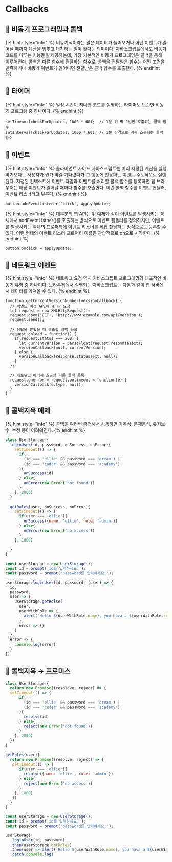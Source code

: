# Callbacks

## 🐇 비동기 프로그래밍과 콜백

{% hint style="info" %}
비동기적이라는 말은 데이터가 들어오거나 어떤 이벤트가 일어날 때까지 계산을 멈추고 대기하는 일이 잦다는 의미이다. 자바스크립트에서도 비동기 코드를 다루는 기능들을 제공하는데, 가장 기본적인 비동기 프로그래밍은 콜백을 통해 이루어진다. 콜백은 다른 함수에 전달하는 함수로, 콜백을 전달받은 함수는 어떤 조건을 만족하거나 비동기 이벤트가 일어나면 전달받은 콜백 함수를 호출한다.&#x20;
{% endhint %}

## 🐇 타이머

{% hint style="info" %}
일정 시간이 지나면 코드를 실행하는 타이머도 단순한 비동기 프로그램 중 하나이다.&#x20;
{% endhint %}

```
setTimeout(checkForUpdates, 1000 * 60);  // 1분 뒤 딱 1번만 호출되는 콜백 함수
setInterval(checkForUpdates, 1000 * 60); // 1분 간격으로 계속 호출되는 콜백 함수
```

## 🐇 이벤트

{% hint style="info" %}
클라이언트 사이드 자바스크립트는 미리 지정된 계산을 실행하기보다는 사용자가 뭔가 하길 기다렸다가 그 행동에 반응하는 이벤트 주도적으로 실행된다. 지정된 컨텍스트에 이벤트 타입과 이벤트를 처리할 콜백 함수를 등록하면 웹 브라우저는 해당 이벤트가 일어날 때마다 함수를 호출한다. 이런 콜백 함수를 이벤트 핸들러, 이벤트 리스너라고 부른다.
{% endhint %}

```
button.addEventListener('click', applyUpdate);
```

{% hint style="info" %}
대부분의 웹 API는 위 예제와 같이 이벤트를 발생시키는 객체에서 addEventListner()를 호출하는 방식으로 이벤트 핸들러를 정의하지만, 이벤트를 발생시키는 객체의 프로퍼티에 이벤트 리스너를 직접 할당하는 방식으로도 등록할 수 있다. 이런 형태의 이벤트 리스터 프로퍼티 이름은 관습적으로 on으로 시작한다.
{% endhint %}

```
button.onclick = applyUpdate;
```

## 🐇 네트워크 이벤트

{% hint style="info" %}
네트워크 요청 역시 자바스크립트 프로그래밍의 대표적인 비동기 유형 중 하나이다. 브라우저에서 실행되는 자바스크립트는 다음과 같이 웹 서버에서 데이터를 가져올 수 있다.&#x20;
{% endhint %}

```
function getCurrentVersionNumber(versionCallback) {
  // 백엔드 버전 API에 HTTP 요청 
  let request = new XMLHttpRequest();
  request.open('GET', 'http://www.example.com/api/version');
  request.send();
  
  // 응답을 받았을 때 호출할 콜백 등록 
  request.onload = function() {
    if(request.status === 200) {
      let currentVersion = parseFloat(request.responseText);
      versionCallback(null, currentVersion);
    } else {
      versionCallback(response.statusText, null);
    }
  };
  
  // 네트워크 에러시 호출할 다른 콜백 등록 
  request.onerror = request.ontimeout = function(e) {
    versionCallback(e.type, null);
  }
}
```

## 🐇 콜백지옥 예제

{% hint style="info" %}
콜백을 여러번 중첩해서 사용하면 가독성, 문제분석, 유지보수, 수정 등이 어려워진다.
{% endhint %}

```js
class UserStorage {
  loginUser(id, password, onSuccess, onError){
    setTimeout(() => {
      if(
        (id === 'ellie' && password === 'dream') ||
        (id === 'coder' && password === 'academy')
      ){
        onSuccess(id)
      } else{
        onError(new Error('not found'))
      }
    }, 2000)
  }
  
  getRoles(user, onSuccess, onError){
    setTimeout(() => { 
      if(user === 'ellie'){
        onSuccess({name: 'ellie', role: 'admin'})
      } else{
        onError(new Error('no access'))
      }
    }, 1000)
    
  }
}

const userStorage = new UserStorage();
const id = prompt('id를 입력하세요.');
const password = prompt('password를 입력하세요.');

userStorage.loginUser(id, password, (user) => {
  id,
  password,
  user => {
    userStorage.getRolse(
      user,
      userWithRole => {
        alert(`Hello ${userWithRole.name}, you hava a ${userWithRole.role} role`)
      },
      error => {}
    )
  },
  error => {
    console.log(error)
  }
})
```

## 🐇 콜백지옥 → 프로미스

```js
class UserStorage {
  return new Promise((resoleve, reject) => {
  setTimeout(() => {
      if(
        (id === 'ellie' && password === 'dream') ||
        (id === 'coder' && password === 'academy')
      ){
        resolve(id)
      } else{
        reject(new Error('not found'))
      }
    }, 2000)
  })
}
  
getRoles(user){
  return new Promise((resolve, reject) => {
   setTimeout(() => { 
      if(user === 'ellie'){
        resolve({name: 'ellie', role: 'admin'})
      } else{
        reject(new Error('no access'))
      }
    }, 1000)
   })
  }
}

const userStorage = new UserStorage();
const id = prompt('id를 입력하세요.');
const password = prompt('password를 입력하세요.');

userStorage
  .loginUser(id, password)
  .then(userStorage.getRoles)
  .then(user => alert(`Hello ${userWithRole.name}, you hava a ${userWithRole.role} role`))
  .catch(console.log)
```
